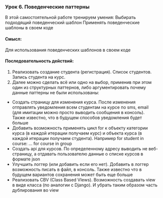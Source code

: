 ### Урок 6. Поведенческие паттерны
В этой самостоятельной работе тренируем умения:
Выбирать подходящий поведенческий шаблон
Применять поведенческие шаблоны в своем коде
#### Смысл:
Для использования поведенческих шаблонов в своем коде

#### Последовательность действий:
1. Реализовать создание студента (регистрация). Список студентов. Запись студента на курс.
2. Далее можно сделать всё или одно на выбор, применив при этом один из структурных паттернов, либо аргументировать почему данные паттерны не были использованы:
- Создать страницу для изменения курса. После изменения отправлять уведомления всем студентам на курсе по sms, email (для имитации можно просто выводить сообщения в консоль). Также известно, что в будущем способов уведомления будет больше
- Добавить возможность применять цикл for к объекту категории курса (в каждой итерации получаем курс) и объекта курса (в каждой итерации получаем студента). Например for student in course: … for course in group
- Создать api для курсов. По определенному адресу выводить не веб-страницу, а отдавать пользователю данные о списке курсов в формате json
- Улучшить логгер (или добавить если его нет). Добавить в логгер возможность писать в файл, в консоль. Также известно что в будущем вариантов сохранения может быть еще больше
- Реализовать CBV (Class Based VIews). Возможность создавать view в виде класса (по аналогии с Django). И убрать таким образом часть дублирования во view

